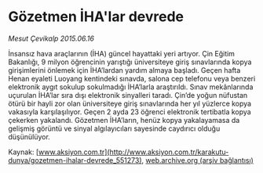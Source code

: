 # Gözetmen İHA'lar devrede

*Mesut Çevikalp 2015.06.16*

<div class="pNewsDetailMainContent ctx_content" itemprop="articleBody">
 <p>
  İnsansız hava araçlarının (İHA) güncel hayattaki yeri artıyor. Çin Eğitim Bakanlığı, 9 milyon öğrencinin yarıştığı üniversiteye giriş sınavlarında kopya girişimlerini önlemek için İHA’lardan yardım almaya başladı. Geçen hafta Henan eyaleti Luoyang kentindeki sınavda, salona cep telefonu veya benzeri elektronik aygıt sokulup sokulmadığı İHA’larla araştırıldı. Sınav mekânlarında uçurulan İHA’lar sıra dışı elektronik sinyalleri taradı. Çin’de yoğun nüfustan ötürü bir hayli zor olan üniversiteye giriş sınavlarında her yıl yüzlerce kopya vakasıyla karşılaşılıyor. Geçen 2 ayda 23 öğrenci elektronik tertibatla kopya çekerken yakalandı. Gözetmen İHA’ların, henüz kopya yakalayamasa da gelişmiş görüntü ve sinyal algılayıcıları sayesinde caydırıcı olduğu düşünülüyor.
 </p>
</div>


Kaynak: [www.aksiyon.com.tr](http://www.aksiyon.com.tr/karakutu-dunya/gozetmen-ihalar-devrede_551273), [web.archive.org (arşiv bağlantısı)](http://web.archive.org/web/20151224082630/http://www.aksiyon.com.tr/karakutu-dunya/gozetmen-ihalar-devrede_551273)
